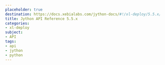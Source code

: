 ```yaml
---
placeholder: true
destination: https://docs.xebialabs.com/jython-docs/#!/xl-deploy/5.5.x/
title: Jython API Reference 5.5.x
categories:
- xl-deploy
subject:
- API
tags:
- api
- jython
- python
---
```

